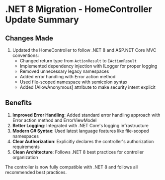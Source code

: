 # .NET 8 Migration - HomeController Update Summary

## Changes Made

1. Updated the HomeController to follow .NET 8 and ASP.NET Core MVC conventions:
   - Changed return type from `ActionResult` to `IActionResult`
   - Implemented dependency injection with ILogger for proper logging
   - Removed unnecessary legacy namespaces
   - Added error handling with Error action method
   - Used file-scoped namespace with semicolon syntax
   - Added [AllowAnonymous] attribute to make security intent explicit

## Benefits

1. **Improved Error Handling**: Added standard error handling approach with Error action method and ErrorViewModel
2. **Better Logging**: Integrated with .NET Core's logging infrastructure
3. **Modern C# Syntax**: Used latest language features like file-scoped namespaces
4. **Clear Authorization**: Explicitly declares the controller's authorization requirements
5. **Clean Architecture**: Follows .NET 8 best practices for controller organization

The controller is now fully compatible with .NET 8 and follows all recommended best practices.